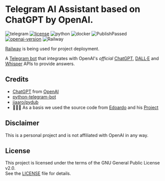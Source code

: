 # Telegram AI Assistant based on ChatGPT by OpenAI. 
![telegram](https://img.shields.io/badge/Telegram-Bot?style=flat&logo=Telegram&logoColor=24A1DE&logoSize=auto&labelColor=000000&color=000000)
[![license](https://img.shields.io/badge/GPL2.0-Bot?style=flat&logo=github&logoColor=ffffffffffff&logoSize=auto&label=License&labelColor=000000&color=FF0000)](LICENSE)
![python](https://img.shields.io/badge/Python-bot?style=flat&logo=python&logoColor=%23ffffff&color=000000)
![docker](https://img.shields.io/badge/Docker-bot?style=flat&logo=docker&logoColor=%23FF007F&color=000000)
![PublishPassed](https://img.shields.io/badge/Passed-bot?style=flat&logo=GitHub&logoColor=%23ffffff&label=Publish%20Docker%20Image&labelColor=000000)
[![openai-version](https://img.shields.io/badge/1.58-Bot?style=flat&logo=openai&logoColor=ffffffffffff&logoSize=auto&label=OpenAI&labelColor=000000&color=BABEFF)](https://openai.com/)
![Railway](https://img.shields.io/badge/Railway-Bot?style=flat&logo=Railway&logoColor=babeff&logoSize=auto&labelColor=000000&color=000000)

[Railway](https://railway.com) is being used for project deployment.

A [Telegram bot](https://t.me/Language_assistant1_bot) that integrates with OpenAI's _official_ [ChatGPT](https://openai.com/blog/chatgpt/), [DALL·E](https://openai.com/product/dall-e-2) and [Whisper](https://openai.com/research/whisper) APIs to provide answers.

## Credits
- [ChatGPT](https://chat.openai.com/chat) from [OpenAI](https://openai.com)
- [python-telegram-bot](https://python-telegram-bot.org)
- [jiaaro/pydub](https://github.com/jiaaro/pydub)
- 🧑🏻‍💻 As a basis we used the source code from [Edoardo](https://github.com/n3d1117) and his [Project](https://github.com/n3d1117/chatgpt-telegram-bot)

## Disclaimer
This is a personal project and is not affiliated with OpenAI in any way.

## License

This project is licensed under the terms of the GNU General Public License v2.0.  
See the [LICENSE](./LICENSE) file for details.



